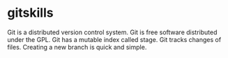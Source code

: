 # gitskills
Git is a distributed version control system.
Git is free software distributed under the GPL.
Git has a mutable index called stage.
Git tracks changes of files.
Creating a new branch is quick and simple.
